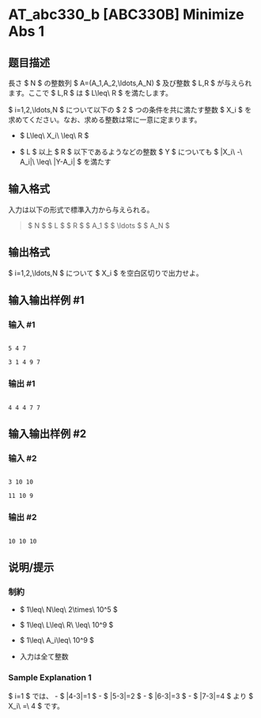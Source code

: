 # AT_abc330_b [ABC330B] Minimize Abs 1

## 题目描述

[problemUrl]: https://atcoder.jp/contests/abc330/tasks/abc330_b

長さ $ N $ の整数列 $ A=(A_1,A_2,\ldots,A_N) $ 及び整数 $ L,R $ が与えられます。ここで $ L,R $ は $ L\leq\ R $ を満たします。

$ i=1,2,\ldots,N $ について以下の $ 2 $ つの条件を共に満たす整数 $ X_i $ を求めてください。なお、求める整数は常に一意に定まります。

- $ L\leq\ X_i\ \leq\ R $
- $ L $ 以上 $ R $ 以下であるようなどの整数 $ Y $ についても $ |X_i\ -\ A_i|\ \leq\ |Y-A_i| $ を満たす

## 输入格式

入力は以下の形式で標準入力から与えられる。

> $ N $ $ L $ $ R $ $ A_1 $ $ \ldots $ $ A_N $

## 输出格式

$ i=1,2,\ldots,N $ について $ X_i $ を空白区切りで出力せよ。

## 输入输出样例 #1

### 输入 #1

```
5 4 7
3 1 4 9 7
```

### 输出 #1

```
4 4 4 7 7
```

## 输入输出样例 #2

### 输入 #2

```
3 10 10
11 10 9
```

### 输出 #2

```
10 10 10
```

## 说明/提示

### 制約

- $ 1\leq\ N\leq\ 2\times\ 10^5 $
- $ 1\leq\ L\leq\ R\ \leq\ 10^9 $
- $ 1\leq\ A_i\leq\ 10^9 $
- 入力は全て整数
 
### Sample Explanation 1

$ i=1 $ では、 - $ |4-3|=1 $ - $ |5-3|=2 $ - $ |6-3|=3 $ - $ |7-3|=4 $ より $ X_i\ =\ 4 $ です。